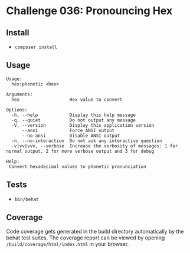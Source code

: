 # Challenge 036: Pronouncing Hex

## Install

* `composer install`

## Usage

    Usage:
      hex:phonetic <hex>
    
    Arguments:
      hex                   Hex value to convert
    
    Options:
      -h, --help            Display this help message
      -q, --quiet           Do not output any message
      -V, --version         Display this application version
          --ansi            Force ANSI output
          --no-ansi         Disable ANSI output
      -n, --no-interaction  Do not ask any interactive question
      -v|vv|vvv, --verbose  Increase the verbosity of messages: 1 for normal output, 2 for more verbose output and 3 for debug
    
    Help:
     Convert hexadecimal values to phonetic pronunciation
     
## Tests

* `bin/behat`

## Coverage

Code coverage gets generated in the build directory automatically by the behat test suites. The coverage report can be
viewed by opening `/build/coverage/html/index.html` in your browser.
